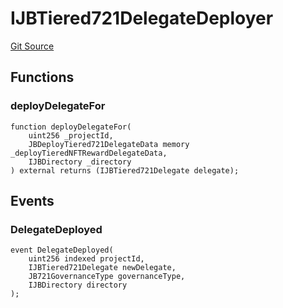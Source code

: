 # IJBTiered721DelegateDeployer
[Git Source](https://github.com/jbx-protocol/juice-721-delegate/blob/24c33179caef17b169ec5b6eb95923f5da66bf32/contracts/interfaces/IJBTiered721DelegateDeployer.sol)


## Functions
### deployDelegateFor


```solidity
function deployDelegateFor(
    uint256 _projectId,
    JBDeployTiered721DelegateData memory _deployTieredNFTRewardDelegateData,
    IJBDirectory _directory
) external returns (IJBTiered721Delegate delegate);
```

## Events
### DelegateDeployed

```solidity
event DelegateDeployed(
    uint256 indexed projectId,
    IJBTiered721Delegate newDelegate,
    JB721GovernanceType governanceType,
    IJBDirectory directory
);
```

